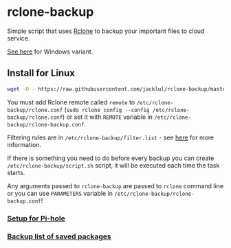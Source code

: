 # rclone-backup

Simple script that uses [Rclone](https://rclone.org) to backup your important files to cloud service.

[See here](/Windows) for Windows variant.

## Install for Linux

```bash
wget -O - https://raw.githubusercontent.com/jacklul/rclone-backup/master/install.sh | sudo bash
```

You must add Rclone remote called `remote` to `/etc/rclone-backup/rclone.conf` (`sudo rclone config --config /etc/rclone-backup/rclone.conf`) or set it with `REMOTE` variable in `/etc/rclone-backup/rclone-backup.conf`.

Filtering rules are in `/etc/rclone-backup/filter.list` - see [here](https://rclone.org/filtering/) for more information.

If there is something you need to do before every backup you can create `/etc/rclone-backup/script.sh` script, it will be executed each time the task starts.

Any arguments passed to `rclone-backup` are passed to `rclone` command line or you can use `PARAMETERS` variable in `/etc/rclone-backup/rclone-backup.conf`!

### [Setup for Pi-hole](/extras/Pi-hole.md)

### [Backup list of saved packages](/extras/dpkg-installed.md)
